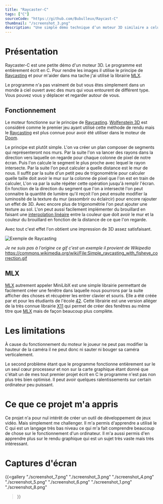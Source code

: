 ```yaml
---
title: "Raycaster-C"
tags: ["C"]
sourceCode: "https://github.com/Bubulleux/Raycast-C"
thumbnail: "/screenshot_3.png"
description: "Une simple démo technique d’un moteur 3D similaire a celui de Doom 64."
---
```


[MLX]: https://github.com/42Paris/minilibx-linux
[42]: https://fr.wikipedia.org/wiki/42_(%C3%A9coles) 
[X11]: https://fr.wikipedia.org/wiki/X_Window_System
[Raycasting]: https://fr.wikipedia.org/wiki/Raycasting
[Wolfenstein 3D]: https://fr.wikipedia.org/wiki/Wolfenstein_3D
[Doom]: https://fr.wikipedia.org/wiki/Doom_64
[interpolation linéaire]: https://fr.wikipedia.org/wiki/Interpolation_lin%C3%A9aire
[Raycast-gif]: https://upload.wikimedia.org/wikipedia/commons/e/e7/Simple_raycasting_with_fisheye_correction.gif?uselang=fr

# Présentation

Raycaster-C est une petite démo d'un moteur 3D. Le programme est entièrement
écrit en C. Pour rendre les images il utilise le principe de [Raycasting] et
pour m'aider dans ma tache j'ai utilisé la librairie [MLX].  

Le programme n'a pas vraiment de but vous êtes simplement dans un monde à ciel
ouvert avec des murs qui vous entourent de différent type. Vous pouvez vous y
déplacer et regarder autour de vous.

## Fonctionnement

Le moteur fonctionne sur le principe de [Raycasting]. [Wolfenstein 3D] est
considéré comme le premier jeu ayant utilisé cette méthode de rendu mais le
[Raycasting] est plus connue pour avoir été utiliser dans le moteur de [Doom].  

Le principe est plutôt simple. L'on va créer un plan composer de segments qui
représenteront nos murs. Par la suite l'on va lancer des rayons dans la
direction vers laquelle on regarde pour chaque colonne de pixel de notre écran.
Puis l'on calcule le segment le plus proche avec lequel le rayon intersecte.
Par la suite l'on peut calculer a quelle distance est le mur de nous. Il suffit
par la suite d'un petit peu de trigonométrie pour calculer quelle taille doit
avoir le mur sur la colonne de pixel que l'on est en train de calculer, L'on va
par la suite répéter cette opération jusqu'à remplir l'écran. En fonction de la
direction du segment que l'on a intersecté l'on peut connaitre la quantité de
lumière qu'il reçoit l'on peut ensuite modifier la luminosité de la texture du
mur (assombrir ou éclaircir) pour encore rajouter un effet de 3D. Avec encore
plus de trigonométrie l'on peut ajouter une texture au sol. L'on peut aussi
facilement implémenter du brouillard en faisant une [interpolation linéaire]
entre la couleur que doit avoir le mur et la couleur du brouillard en fonction
de la distance de ce que l'on regarde.  

Avec tout c'est effet l'on obtient une impression de 3D assez satisfaisant.

![Exemple de Raycasting][Raycast-gif]

*Je ne suis pas à l'origine ce gif c'est un exemple il provient de Wikipedia*
https://commons.wikimedia.org/wiki/File:Simple_raycasting_with_fisheye_correction.gif

## MLX

[MLX] autrement appeler MiniLibX est une simple librairie permettant de
facilement créer une fenêtre dans laquelle nous pourrons par la suite afficher
des choses et récupérer les entrer clavier et souris. Elle a été créée par et
pour les étudiants de l'école [42]. Cette librairie est une version alléger de
la très connue librairie [X11] qui permet de créer des fenêtres au même titre
que [MLX] mais de façon beaucoup plus complète.

# Les limitations

À cause du fonctionnement du moteur le joueur ne peut pas modifier la hauteur
de la caméra il ne peut donc ni sauter ni bouger sa caméra verticalement.

Le second problème étant que le programme fonctionne entièrement sur le un seul
cœur processeur et non sur la carte graphique étant donné que c'était un de mes
tout premier projet écrit en C le programme n'est pas non plus très bien
optimisé. Il peut avoir quelques ralentissements sur certain ordinateur peu
puissant.

# Ce que ce projet m'a appris

Ce projet n'a pour nul intérêt de créer un outil de développement de jeux
vidéo. Mais simplement me challenger. Il m'a permis d'apprendre a utilisé le C
qui est un langage très bas niveau ce qui m'a fait comprendre beaucoup de chose
sur le fonctionnement d'un ordinateur. Il m'a aussi permis d'en apprendre plus
sur le rendu graphique qui est un sujet très vaste mais très intéressant.

# Captures d'écran

{{<gallery 
    "./screenshot_7.png"
    "./screenshot_3.png"
    "./screenshot_4.png"
    "./screenshot_5.png"
    "./screenshot_6.png"
    "./screenshot_1.png"
    "./screenshot_8.png"
>}}
